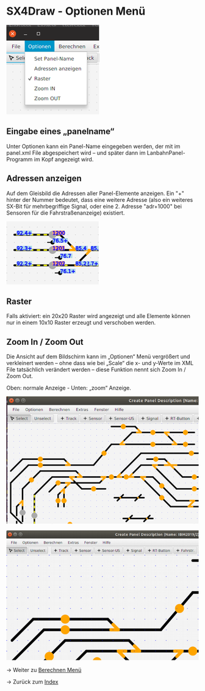# SX4Draw - Optionen Menü

![](img20.png)

## Eingabe eines „panelname“

Unter Optionen kann ein Panel-Name eingegeben werden, der mit im panel.xml File abgespeichert wird – und später dann im LanbahnPanel-Programm im Kopf angezeigt wird.

## Adressen anzeigen

Auf dem Gleisbild die Adressen aller Panel-Elemente anzeigen. Ein "+" hinter der Nummer bedeutet, dass eine weitere Adresse (also ein weiteres SX-Bit für mehrbegriffige Signal, oder eine 2. Adresse "adr+1000" bei Sensoren für die Fahrstraßenanzeige) existiert.

![](img23.png)

## Raster

Falls aktiviert: ein 20x20 Raster wird angezeigt und alle Elemente können nur in einem 10x10 Raster erzeugt und verschoben werden.

## Zoom In / Zoom Out

Die Ansicht auf dem Bildschirm kann im „Optionen“ Menü vergrößert und verkleinert werden – ohne dass wie bei „Scale“ die x- und y-Werte im XML File tatsächlich verändert werden – diese Funktion nennt sich Zoom In / Zoom Out.

Oben: normale Anzeige - Unten:  „zoom“ Anzeige.

![](img9.png)

![](img10.png)



-> Weiter zu [Berechnen Menü](07-Berechnen.md)

-> Zurück zum [Index](index.md)